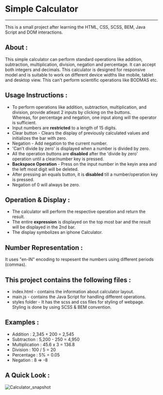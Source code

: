 # Simple Calculator
-------------------
This is a small project after learning the HTML, CSS, SCSS, BEM, Java Script and DOM interactions.

About :
-------
This simple calculator can perform standard operations like addition, subtraction, multiplication, division, negation and percentage. It can accept both integers and decimals.
This calculator is designed for responsive model and is suitable to work on different device widths like mobile, tablet and desktop view.
This can't perform scientific operations like BODMAS etc.

Usage Instructions :
------------------
- To perform operations like addition, subtraction, multiplication, and division, provide atleast 2 inputs by clicking on the buttons.  
Whereas, for percentage and negation, one input along will the operator is sufficient.  
- Input numbers are **restricted** to a length of 15 digits.  
- Clear button - Clears the display of previously calculated values and initializes the bar with zero.  
- Negation - Add negation to the current number.  
- 'Can't divide by zero' is displayed when a number is divided by zero.
- All the operation buttons are **disabled** after the 'divide by zero' operation until a clear/number key is pressed.
- **Backspace Operation** - Press on the input number in the keyin area and the left most digit will be deleted.
- After pressing an equals button, it is **disabled** till a number/operation key is pressed.  
- Negation of 0 will always be zero.

Operation & Display :
-------------------
- The calculator will perform the respective operation and return the result.  
- The entire **expression** is displayed on the top most bar and the result will be displayed in the 2nd bar.
- The display symbolizes an iphone Calculator.

Number Representation : 
---------------------
It uses "en-IN" encoding to respesent the numbers using different periods (commas).

This project contains the following files :
-----------------------------------------
- index.html - contains the information about calculator layout.  
- main.js - contains the Java Script for handling different operations.  
- styles folder - It has the scss and css files for styling of webpage. Styling is done by using SCSS & BEM convention.

Examples :
--------
- Addition : 2,345 + 200 = 2,545  
- Subtraction : 5,200 - 250 = 4,950  
- Multiplication : 45.6 x 3 = 136.8  
- Division : 100 / 5 = 20  
- Percentage : 5% = 0.05  
- Negation : 8 => -8

A Quick Look :
----------
![Calculator_snapshot](https://user-images.githubusercontent.com/91462437/138028151-d2fe9183-5e47-4683-8bf1-6a944c3cb1b1.PNG)
